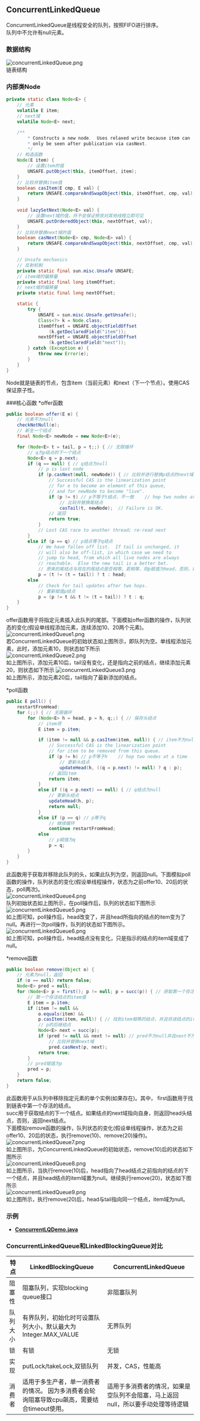 ## ConcurrentLinkedQueue
ConcurrentLinkedQueue是线程安全的队列，按照FIFO进行排序。  
队列中不允许有null元素。  
### 数据结构
![concurrentLinkedQueue.png](../pics/concurrentLinkedQueue.png)  
链表结构  
### 内部类Node
```java
private static class Node<E> {
    // 元素
    volatile E item;
    // next域
    volatile Node<E> next;

    /**
        * Constructs a new node.  Uses relaxed write because item can
        * only be seen after publication via casNext.
        */
    // 构造函数
    Node(E item) {
        // 设置item的值
        UNSAFE.putObject(this, itemOffset, item);
    }
    // 比较并替换item值
    boolean casItem(E cmp, E val) {
        return UNSAFE.compareAndSwapObject(this, itemOffset, cmp, val);
    }
    
    void lazySetNext(Node<E> val) {
        // 设置next域的值，并不会保证修改对其他线程立即可见
        UNSAFE.putOrderedObject(this, nextOffset, val);
    }
    // 比较并替换next域的值
    boolean casNext(Node<E> cmp, Node<E> val) {
        return UNSAFE.compareAndSwapObject(this, nextOffset, cmp, val);
    }

    // Unsafe mechanics
    // 反射机制
    private static final sun.misc.Unsafe UNSAFE;
    // item域的偏移量
    private static final long itemOffset;
    // next域的偏移量
    private static final long nextOffset;

    static {
        try {
            UNSAFE = sun.misc.Unsafe.getUnsafe();
            Class<?> k = Node.class;
            itemOffset = UNSAFE.objectFieldOffset
                (k.getDeclaredField("item"));
            nextOffset = UNSAFE.objectFieldOffset
                (k.getDeclaredField("next"));
        } catch (Exception e) {
            throw new Error(e);
        }
    }
}
```
Node就是链表的节点，包含item（当前元素）和next（下一个节点）。使用CAS保证原子性。  

###核心函数
*offer函数  
```java
public boolean offer(E e) {
    // 元素不为null
    checkNotNull(e);
    // 新生一个结点
    final Node<E> newNode = new Node<E>(e);

    for (Node<E> t = tail, p = t;;) { // 无限循环
        // q为p结点的下一个结点
        Node<E> q = p.next;
        if (q == null) { // q结点为null
            // p is last node
            if (p.casNext(null, newNode)) { // 比较并进行替换p结点的next域
                // Successful CAS is the linearization point
                // for e to become an element of this queue,
                // and for newNode to become "live".
                if (p != t) // p不等于t结点，不一致    // hop two nodes at a time
                    // 比较并替换尾结点
                    casTail(t, newNode);  // Failure is OK.
                // 返回
                return true;
            }
            // Lost CAS race to another thread; re-read next
        }
        else if (p == q) // p结点等于q结点
            // We have fallen off list.  If tail is unchanged, it
            // will also be off-list, in which case we need to
            // jump to head, from which all live nodes are always
            // reachable.  Else the new tail is a better bet.
            // 原来的尾结点与现在的尾结点是否相等，若相等，则p赋值为head，否则，赋值为现在的尾结点
            p = (t != (t = tail)) ? t : head;
        else
            // Check for tail updates after two hops.
            // 重新赋值p结点
            p = (p != t && t != (t = tail)) ? t : q;
    }
}
```
offer函数用于将指定元素插入此队列的尾部。下面模拟offer函数的操作，队列状态的变化(假设单线程添加元素，连续添加10、20两个元素)。  
![concurrentLinkedQueue1.png](../pics/concurrentLinkedQueue1.png)  
若ConcurrentLinkedQueue的初始状态如上图所示，即队列为空。单线程添加元素，此时，添加元素10，则状态如下所示  
![concurrentLinkedQueue2.png](../pics/concurrentLinkedQueue2.png)  
如上图所示，添加元素10后，tail没有变化，还是指向之前的结点，继续添加元素20，则状态如下所示
![concurrentLinkedQueue3.png](../pics/concurrentLinkedQueue3.png)  
如上图所示，添加元素20后，tail指向了最新添加的结点。  

*poll函数
```java
public E poll() {
    restartFromHead:
    for (;;) { // 无限循环
        for (Node<E> h = head, p = h, q;;) { // 保存头结点
            // item项
            E item = p.item;

            if (item != null && p.casItem(item, null)) { // item不为null并且比较并替换item成功
                // Successful CAS is the linearization point
                // for item to be removed from this queue.
                if (p != h) // p不等于h    // hop two nodes at a time
                    // 更新头结点
                    updateHead(h, ((q = p.next) != null) ? q : p); 
                // 返回item
                return item;
            }
            else if ((q = p.next) == null) { // q结点为null
                // 更新头结点
                updateHead(h, p);
                return null;
            }
            else if (p == q) // p等于q
                // 继续循环
                continue restartFromHead;
            else
                // p赋值为q
                p = q;
        }
    }
}
```
此函数用于获取并移除此队列的头，如果此队列为空，则返回null。下面模拟poll函数的操作，队列状态的变化(假设单线程操作，状态为之前offer10、20后的状态，poll两次)。    
![concurrentLinkedQueue4.png](../pics/concurrentLinkedQueue4.png)  
队列初始状态如上图所示，在poll操作后，队列的状态如下图所示  
![concurrentLinkedQueue5.png](../pics/concurrentLinkedQueue5.png)  
如上图可知，poll操作后，head改变了，并且head所指向的结点的item变为了null。再进行一次poll操作，队列的状态如下图所示。  
![concurrentLinkedQueue6.png](../pics/concurrentLinkedQueue6.png)  
如上图可知，poll操作后，head结点没有变化，只是指示的结点的item域变成了null。  

*remove函数  
```java
public boolean remove(Object o) {
    // 元素为null，返回
    if (o == null) return false;
    Node<E> pred = null;
    for (Node<E> p = first(); p != null; p = succ(p)) { // 获取第一个存活的结点
        // 第一个存活结点的item值
        E item = p.item;
        if (item != null &&
            o.equals(item) &&
            p.casItem(item, null)) { // 找到item相等的结点，并且将该结点的item设置为null
            // p的后继结点
            Node<E> next = succ(p);
            if (pred != null && next != null) // pred不为null并且next不为null
                // 比较并替换next域
                pred.casNext(p, next);
            return true;
        }
        // pred赋值为p
        pred = p;
    }
    return false;
}
```
此函数用于从队列中移除指定元素的单个实例(如果存在)。其中，
first函数用于找到链表中第一个存活的结点。  
succ用于获取结点的下一个结点。如果结点的next域指向自身，则返回head头结点，否则，返回next结点。  
下面模拟remove函数的操作，队列状态的变化(假设单线程操作，状态为之前offer10、20后的状态，执行remove(10)、remove(20)操作)。  
![concurrentLinkedQueue7.png](../pics/concurrentLinkedQueue7.png)  
如上图所示，为ConcurrentLinkedQueue的初始状态，remove(10)后的状态如下图所示  
![concurrentLinkedQueue8.png](../pics/concurrentLinkedQueue8.png)  
如上图所示，当执行remove(10)后，head指向了head结点之前指向的结点的下一个结点，并且head结点的item域置为null。继续执行remove(20)，状态如下图所示    
![concurrentLinkedQueue9.png](../pics/concurrentLinkedQueue9.png)  
如上图所示，执行remove(20)后，head与tail指向同一个结点，item域为null。  



### 示例
* [**ConcurrentLQDemo.java**](../main/java/com/example/jucdemo/concurrentlinkedqueue/ConcurrentLQDemo.java)


### ConcurrentLinkedQueue和LinkedBlockingQueue对比  

|特点|LinkedBlockingQueue|ConcurrentLinkedQueue|
| --- | --- | ---|
|阻塞性|阻塞队列，实现blocking queue接口|非阻塞队列|
|队列大小|有界队列，初始化时可设置队列大小，默认最大为Integer.MAX_VALUE|无界队列|
|锁|有锁|无锁|
|实现|putLock/takeLock,双锁队列|并发，CAS，性能高|
|消费者|适用于多生产者，单一消费者的情况。 因为多消费者会轮询阻塞导致cpu飙高，需要结合timeout使用。|适用于多消费者的情况，如果是空队列不会阻塞，马上返回null，所以要手动处理等待逻辑|

